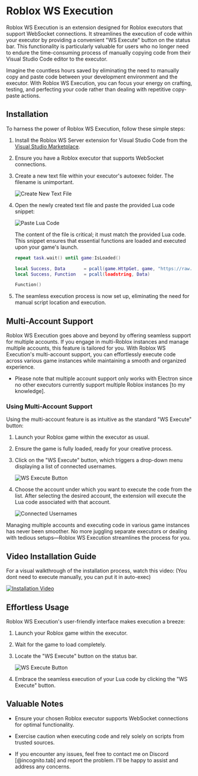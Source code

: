 # Roblox WS Execution

Roblox WS Execution is an extension designed for Roblox executors that support WebSocket connections. It streamlines the execution of code within your executor by providing a convenient "WS Execute" button on the status bar. This functionality is particularly valuable for users who no longer need to endure the time-consuming process of manually copying code from their Visual Studio Code editor to the executor.

Imagine the countless hours saved by eliminating the need to manually copy and paste code between your development environment and the executor. With Roblox WS Execution, you can focus your energy on crafting, testing, and perfecting your code rather than dealing with repetitive copy-paste actions.

## Installation

To harness the power of Roblox WS Execution, follow these simple steps:

1. Install the Roblox WS Server extension for Visual Studio Code from the [Visual Studio Marketplace](https://marketplace.visualstudio.com/items?itemName=incognito-developer.roblox-ws-server&ssr=false#version-history).

2. Ensure you have a Roblox executor that supports WebSocket connections.

3. Create a new text file within your executor's autoexec folder. The filename is unimportant.

   ![Create New Text File](https://i.imgur.com/rkpnrDq.png)

4. Open the newly created text file and paste the provided Lua code snippet:

   ![Paste Lua Code](https://i.imgur.com/wOYSx1f.png)

   The content of the file is critical; it must match the provided Lua code. This snippet ensures that essential functions are loaded and executed upon your game's launch.

   ```lua
   repeat task.wait() until game:IsLoaded()

   local Success, Data       = pcall(game.HttpGet, game, "https://raw.githubusercontent.com/lncoognito/Roblox-WS/main/Client.lua")
   local Success, Function   = pcall(loadstring, Data)

   Function()
   ```

5. The seamless execution process is now set up, eliminating the need for manual script location and execution.

## Multi-Account Support

Roblox WS Execution goes above and beyond by offering seamless support for multiple accounts. If you engage in multi-Roblox instances and manage multiple accounts, this feature is tailored for you. With Roblox WS Execution's multi-account support, you can effortlessly execute code across various game instances while maintaining a smooth and organized experience.

* Please note that multiple account support only works with Electron since no other executors currently support multiple Roblox instances [to my knowledge].

### Using Multi-Account Support

Using the multi-account feature is as intuitive as the standard "WS Execute" button:

1. Launch your Roblox game within the executor as usual.
2. Ensure the game is fully loaded, ready for your creative process.
3. Click on the "WS Execute" button, which triggers a drop-down menu displaying a list of connected usernames.

   ![WS Execute Button](https://i.imgur.com/ipzfCf2.png)

4. Choose the account under which you want to execute the code from the list. After selecting the desired account, the extension will execute the Lua code associated with that account.

   ![Connected Usernames](https://i.imgur.com/t7xmFi8.png)

Managing multiple accounts and executing code in various game instances has never been smoother. No more juggling separate executors or dealing with tedious setups—Roblox WS Execution streamlines the process for you.

## Video Installation Guide

For a visual walkthrough of the installation process, watch this video: (You dont need to execute manually, you can put it in auto-exec)

   [![Installation Video](https://img.youtube.com/vi/SjIoPKN8MMQ/mqdefault.jpg)](https://www.youtube.com/watch?v=SjIoPKN8MMQ)

## Effortless Usage

Roblox WS Execution's user-friendly interface makes execution a breeze:

1. Launch your Roblox game within the executor.

2. Wait for the game to load completely.

3. Locate the "WS Execute" button on the status bar.

   ![WS Execute Button](https://i.imgur.com/ipzfCf2.png)

4. Embrace the seamless execution of your Lua code by clicking the "WS Execute" button.

## Valuable Notes

- Ensure your chosen Roblox executor supports WebSocket connections for optimal functionality.

- Exercise caution when executing code and rely solely on scripts from trusted sources.

- If you encounter any issues, feel free to contact me on Discord [@incognito.tab] and report the problem. I'll be happy to assist and address any concerns.
